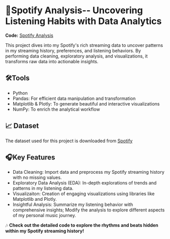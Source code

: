 # 🎵Spotify Analysis-- Uncovering Listening Habits with Data Analytics  
**Code:** [Spotify Analysis](https://github.com/YuwenAprilYang/Projects/blob/4ab6f8f34762194b9ca74eab6f8c302d6164489c/Spotify%20Analysis/Spotify%20Analysis.ipynb)  

This project dives into my Spotify's rich streaming data to uncover patterns in my streaming history, preferences, and listening behaviors. By performing data cleaning, exploratory analysis, and visualizations, it transforms raw data into actionable insights.  

## 🛠️Tools  
- Python
- Pandas: For efficient data manipulation and transformation
- Matplotlib & Plotly: To generate beautiful and interactive visualizations
- NumPy: To enrich the analytical workflow

## 📈 Dataset  
The dataset used for this project is downloaded from [Spotify](https://www.spotify.com/us/account/privacy/)

## 🎧Key Features  
- Data Cleaning: Import data and preprocess my Spotify streaming history with no missing values.
- Exploratory Data Analysis (EDA): In-depth explorations of trends and patterns in my listening data.
- Visualizaiton: Creation of engaging visualizations using libraries like Matplotlib and Plotly.
- Insightful Analysis: Summarize my listening behavior with comprehensive insights; Modify the analysis to explore different aspects of my personal music journey.

🎶 **Check out the detailed code to explore the rhythms and beats hidden within my Spotify streaming history!**  
